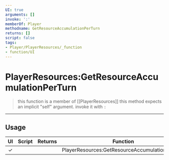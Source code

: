 ```yaml
---
UI: true
arguments: []
invoke: ':'
memberOf: Player
methodname: GetResourceAccumulationPerTurn
returns: []
script: false
tags:
- Player/PlayerResources/_function
- function/UI
---
```

# PlayerResources:GetResourceAccumulationPerTurn
> this function is a member of [[PlayerResources]]
> this method expects an implicit "self" argument. invoke it with `:`
-----
## Usage
|  UI | Script | Returns | Function | Arguments |
|:---:|:------:|-------:|:--------:|:---------|
|✓| ||PlayerResources:GetResourceAccumulationPerTurn||
